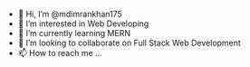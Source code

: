 - 👋 Hi, I’m @mdimrankhan175
- 👀 I’m interested in Web Developing
- 🌱 I’m currently learning MERN 
- 💞️ I’m looking to collaborate on Full Stack Web Development
- 📫 How to reach me ...

<!---
mdimrankhan175/mdimrankhan175 is a ✨ special ✨ repository because its `README.md` (this file) appears on your GitHub profile.
You can click the Preview link to take a look at your changes.
--->
